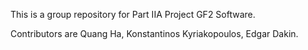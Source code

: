 This is a group repository for Part IIA Project GF2 Software.

Contributors are Quang Ha, Konstantinos Kyriakopoulos, Edgar Dakin.
